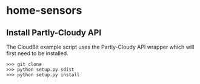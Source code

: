 # home-sensors

## Install Partly-Cloudy API
The CloudBit example script uses the Partly-Cloudy API wrapper which will first need to be installed.
```
>>> git clone 
>>> python setup.py sdist
>>> python setup.py install
```

##
